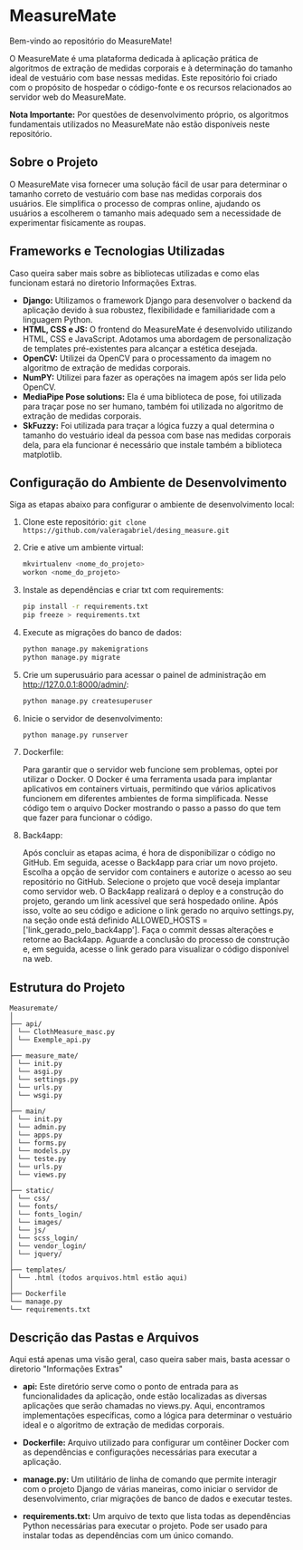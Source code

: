 # MeasureMate

Bem-vindo ao repositório do MeasureMate!

O MeasureMate é uma plataforma dedicada à aplicação prática de algoritmos de extração de medidas corporais e à determinação do tamanho ideal de vestuário com base nessas medidas. Este repositório foi criado com o propósito de hospedar o código-fonte e os recursos relacionados ao servidor web do MeasureMate.

**Nota Importante:** Por questões de desenvolvimento próprio, os algoritmos fundamentais utilizados no MeasureMate não estão disponíveis neste repositório.

## Sobre o Projeto

O MeasureMate visa fornecer uma solução fácil de usar para determinar o tamanho correto de vestuário com base nas medidas corporais dos usuários. Ele simplifica o processo de compras online, ajudando os usuários a escolherem o tamanho mais adequado sem a necessidade de experimentar fisicamente as roupas.

## Frameworks e Tecnologias Utilizadas

Caso queira saber mais sobre as bibliotecas utilizadas e como elas funcionam estará no diretorio Informações Extras.

- **Django:** Utilizamos o framework Django para desenvolver o backend da aplicação devido à sua robustez, flexibilidade e familiaridade com a linguagem Python.
- **HTML, CSS e JS:** O frontend do MeasureMate é desenvolvido utilizando HTML, CSS e JavaScript. Adotamos uma abordagem de personalização de templates pré-existentes para alcançar a estética desejada.
-  **OpenCV:** Utilizei da OpenCV para o processamento da imagem no algoritmo de extração de medidas corporais.
- **NumPY:** Utilizei para fazer as operações na imagem após ser lida pelo OpenCV.
- **MediaPipe Pose solutions:** Ela é uma biblioteca de pose, foi utilizada para traçar pose no ser humano, também foi utilizada no algoritmo de extração de medidas corporais. 
- **SkFuzzy:** Foi utilizada para traçar a lógica fuzzy a qual determina o tamanho do vestuário ideal da pessoa com base nas medidas corporais dela, para ela funcionar é necessário que instale também a biblioteca matplotlib. 

## Configuração do Ambiente de Desenvolvimento

Siga as etapas abaixo para configurar o ambiente de desenvolvimento local:

1. Clone este repositório: `git clone https://github.com/valeragabriel/desing_measure.git`
2. Crie e ative um ambiente virtual:
    ```bash
    mkvirtualenv <nome_do_projeto>
    workon <nome_do_projeto>
    ```
3. Instale as dependências e criar txt com requirements:
    ```bash
    pip install -r requirements.txt
    pip freeze > requirements.txt
    ```
4. Execute as migrações do banco de dados:
    ```bash
    python manage.py makemigrations
    python manage.py migrate
    ```
5. Crie um superusuário para acessar o painel de administração em http://127.0.0.1:8000/admin/:
    ```bash
    python manage.py createsuperuser
    ```
6. Inicie o servidor de desenvolvimento:
    ```bash
    python manage.py runserver
    ```
7. Dockerfile:
    
    Para garantir que o servidor web funcione sem problemas, optei por utilizar o Docker. O Docker é uma ferramenta usada para implantar aplicativos em containers virtuais, permitindo que vários aplicativos funcionem em diferentes ambientes de forma simplificada. Nesse código tem o arquivo Docker mostrando o passo a passo do que tem que fazer para funcionar o código. 

8. Back4app:
    
    Após concluir as etapas acima, é hora de disponibilizar o código no GitHub. Em seguida, acesse o Back4app para criar um novo projeto. Escolha a opção de servidor com containers e autorize o acesso ao seu repositório no GitHub. Selecione o projeto que você deseja implantar como servidor web. O Back4app realizará o deploy e a construção do projeto, gerando um link acessível que será hospedado online. Após isso, volte ao seu código e adicione o link gerado no arquivo settings.py, na seção onde está definido ALLOWED_HOSTS = ['link_gerado_pelo_back4app']. Faça o commit dessas alterações e retorne ao Back4app. Aguarde a conclusão do processo de construção e, em seguida, acesse o link gerado para visualizar o código disponível na web.
    
## Estrutura do Projeto 
```
Measuremate/
│
├── api/
│ └── ClothMeasure_masc.py
│ └── Exemple_api.py
│
├── measure_mate/
│ └── init.py
│ └── asgi.py
│ └── settings.py
│ └── urls.py
│ └── wsgi.py
│
├── main/
│ └── init.py
│ └── admin.py
│ └── apps.py
│ └── forms.py
│ └── models.py
│ └── teste.py
│ └── urls.py
│ └── views.py
│
├── static/
│ └── css/
│ └── fonts/
│ └── fonts_login/
│ └── images/
│ └── js/
│ └── scss_login/
│ └── vendor_login/
│ └── jquery/
│
├── templates/
│ └── .html (todos arquivos.html estão aqui)
│
├── Dockerfile
└── manage.py
└── requirements.txt
```

## Descrição das Pastas e Arquivos
Aqui está apenas uma visão geral, caso queira saber mais, basta acessar o diretorio "Informações Extras"

- **api:** Este diretório serve como o ponto de entrada para as funcionalidades da aplicação, onde estão localizadas as diversas aplicações que serão chamadas no views.py. Aqui, encontramos implementações específicas, como a lógica para determinar o vestuário ideal e o algoritmo de extração de medidas corporais.

- **Dockerfile:** Arquivo utilizado para configurar um contêiner Docker com as dependências e configurações necessárias para executar a aplicação.

- **manage.py:** Um utilitário de linha de comando que permite interagir com o projeto Django de várias maneiras, como iniciar o servidor de desenvolvimento, criar migrações de banco de dados e executar testes.

- **requirements.txt:** Um arquivo de texto que lista todas as dependências Python necessárias para executar o projeto. Pode ser usado para instalar todas as dependências com um único comando.
